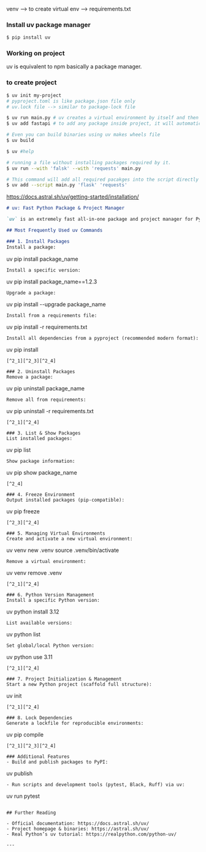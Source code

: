 venv --> to create virtual env --> requirements.txt
### Install uv package manager
```bash
$ pip install uv
```
### Working on project
uv is equivalent to npm basically a package manager.

###  to create project
```bash
$ uv init my-project
# pyproject.toml is like package.json file only
# uv.lock file --> similar to package-lock file

$ uv run main.py # uv creates a virtual environment by itself and then runs the script
$ uv add fastapi # to add any package inside project, it will automatically update pyproject.toml

# Even you can build binaries using uv makes wheels file
$ uv build 

$ uv #help

# running a file without installing packages required by it.
$ uv run --with 'falsk' --with 'requests' main.py

# This command will add all required pacakges into the script directly so we can relax in future
$ uv add --script main.py 'flask' 'requests'
```
https://docs.astral.sh/uv/getting-started/installation/

```markdown
# uv: Fast Python Package & Project Manager

`uv` is an extremely fast all-in-one package and project manager for Python, written in Rust. Designed as a drop-in alternative to pip and pip-tools, it also replaces tools like pipx, poetry, pyenv, virtualenv, and twine, offering streamlined and much faster workflows for managing Python dependencies, virtual environments, and even Python versions[^2_1][^2_2][^2_3][^2_4]. Its core strengths include speed (10-100x faster than pip), unified project management, and a familiar CLI interface[^2_1][^2_4].

## Most Frequently Used uv Commands

### 1. Install Packages
Install a package:
```

uv pip install package_name

```
Install a specific version:
```

uv pip install package_name==1.2.3

```
Upgrade a package:
```

uv pip install --upgrade package_name

```
Install from a requirements file:
```

uv pip install -r requirements.txt

```
Install all dependencies from a pyproject (recommended modern format):
```

uv pip install

```
[^2_1][^2_3][^2_4]

### 2. Uninstall Packages
Remove a package:
```

uv pip uninstall package_name

```
Remove all from requirements:
```

uv pip uninstall -r requirements.txt

```
[^2_1][^2_4]

### 3. List & Show Packages
List installed packages:
```

uv pip list

```
Show package information:
```

uv pip show package_name

```
[^2_4]

### 4. Freeze Environment
Output installed packages (pip-compatible):
```

uv pip freeze

```
[^2_3][^2_4]

### 5. Managing Virtual Environments
Create and activate a new virtual environment:
```

uv venv new .venv
source .venv/bin/activate

```
Remove a virtual environment:
```

uv venv remove .venv

```
[^2_1][^2_4]

### 6. Python Version Management
Install a specific Python version:
```

uv python install 3.12

```
List available versions:
```

uv python list

```
Set global/local Python version:
```

uv python use 3.11

```
[^2_1][^2_4]

### 7. Project Initialization & Management
Start a new Python project (scaffold full structure):
```

uv init

```
[^2_1][^2_4]

### 8. Lock Dependencies
Generate a lockfile for reproducible environments:
```

uv pip compile

```
[^2_1][^2_3][^2_4]

### Additional Features
- Build and publish packages to PyPI:
```

uv publish

```
- Run scripts and development tools (pytest, Black, Ruff) via uv:
```

uv run pytest

```

## Further Reading

- Official documentation: https://docs.astral.sh/uv/
- Project homepage & binaries: https://astral.sh/uv/
- Real Python’s uv tutorial: https://realpython.com/python-uv/

---